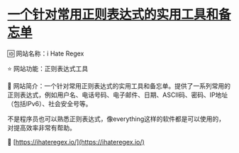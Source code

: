 # [一个针对常用正则表达式的实用工具和备忘单](https://github.com/myogg/meek/issues/39)

🆔  网站名称：i Hate Regex 

⭐  网站功能：正则表达式工具

📁  网站简介：一个针对常用正则表达式的实用工具和备忘单。提供了一系列常用的正则表达式，例如用户名、电话号码、电子邮件、日期、ASCII码、密码、IP地址（包括IPv6）、社会安全号等。

不是程序员也可以熟悉正则表达式，像everything这样的软件都是可以使用的，对提高效率非常有帮助。

🔗 [https://ihateregex.io/](https://ihateregex.io/)
